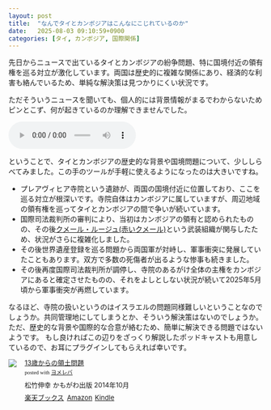 ```yaml
---
layout: post
title:  "なんでタイとカンボジアはこんなにこじれているのか"
date:   2025-08-03 09:10:59+0900
categories: [タイ, カンボジア, 国際関係]
---
```

先日からニュースで出ているタイとカンボジアの紛争問題、特に国境付近の領有権を巡る対立が激化しています。両国は歴史的に複雑な関係にあり、経済的な利害も絡んでいるため、単純な解決策は見つかりにくい状況です。

ただそういうニュースを聞いても、個人的には背景情報がまるでわからないためピンとこず、何が起きているのか理解できませんでした。

<!--more-->

<audio src="/audio/2025-08-03-tc-conflict-podcast.m4a" controls="controls" style="width:50%;"></audio>

ということで、タイとカンボジアの歴史的な背景や国境問題について、少ししらべてみました。この手のツールが手軽に使えるようになったのは大きいですね。

- プレアヴィヒア寺院という遺跡が、両国の国境付近に位置しており、ここを巡る対立が根深いです。寺院自体はカンボジアに属していますが、周辺地域の領有権を巡ってタイとカンボジアの間で争いが続いています。
- 国際司法裁判所の審判により、当初はカンボジアの領有と認められたものの、その後[クメール・ルージュ(赤いクメール)](https://ja.wikipedia.org/wiki/%E3%82%AF%E3%83%A1%E3%83%BC%E3%83%AB%E3%83%BB%E3%83%AB%E3%83%BC%E3%82%B8%E3%83%A5)という武装組織が関与したため、状況がさらに複雑化しました。
- その後世界遺産登録を巡る問題から両国軍が対峙し、軍事衝突に発展していたこともあります。双方で多数の死傷者が出るような惨事も続きました。
- その後再度国際司法裁判所が調停し、寺院のあるがけ全体の主権をカンボジアにあると確定させたものの、それをよしとしない状況が続いて2025年5月頃から軍事衝突が再燃しています。

なるほど、寺院の扱いというのはイスラエルの問題同様難しいということなのでしょうか。共同管理地にしてしまうとか、そういう解決策はないのでしょうか。
ただ、歴史的な背景や国際的な合意が絡むため、簡単に解決できる問題ではないようです。
もし良ければこの辺りをざっくり解説したポッドキャストも用意しているので、お耳にプラグインしてもらえれば幸いです。

<div class="booklink-box" style="text-align:left;padding-bottom:20px;font-size:small;zoom: 1;overflow: hidden;"><div class="booklink-image" style="float:left;margin:0 15px 10px 0;"><a href="//af.moshimo.com/af/c/click?a_id=1175594&p_id=56&pc_id=56&pl_id=637&s_v=b5Rz2P0601xu&url=http%3A%2F%2Fbooks.rakuten.co.jp%2Frb%2F12968244%2F%3Frafcid%3Dwsc_b_bs_1051722217600006323" target="_blank" ><img src="https://thumbnail.image.rakuten.co.jp/@0_mall/book/cabinet/7160/9784780307160.jpg?_ex=200x200" style="border: none;" /></a><img src="//i.moshimo.com/af/i/impression?a_id=1175594&p_id=56&pc_id=56&pl_id=637" width="1" height="1" style="border:none;"></div><div class="booklink-info" style="line-height:120%;zoom: 1;overflow: hidden;"><div class="booklink-name" style="margin-bottom:10px;line-height:120%"><a href="//af.moshimo.com/af/c/click?a_id=1175594&p_id=56&pc_id=56&pl_id=637&s_v=b5Rz2P0601xu&url=http%3A%2F%2Fbooks.rakuten.co.jp%2Frb%2F12968244%2F%3Frafcid%3Dwsc_b_bs_1051722217600006323" target="_blank" >13歳からの領土問題</a><img src="//i.moshimo.com/af/i/impression?a_id=1175594&p_id=56&pc_id=56&pl_id=637" width="1" height="1" style="border:none;"><div class="booklink-powered-date" style="font-size:8pt;margin-top:5px;font-family:verdana;line-height:120%">posted with <a href="https://yomereba.com" rel="nofollow" target="_blank">ヨメレバ</a></div></div><div class="booklink-detail" style="margin-bottom:5px;">松竹伸幸 かもがわ出版 2014年10月    </div><div class="booklink-link2" style="margin-top:10px;"><div class="shoplinkrakuten" style="display:inline;margin-right:5px"><a href="//af.moshimo.com/af/c/click?a_id=1175594&p_id=56&pc_id=56&pl_id=637&s_v=b5Rz2P0601xu&url=http%3A%2F%2Fbooks.rakuten.co.jp%2Frb%2F12968244%2F%3Frafcid%3Dwsc_b_bs_1051722217600006323" target="_blank" >楽天ブックス</a><img src="//i.moshimo.com/af/i/impression?a_id=1175594&p_id=56&pc_id=56&pl_id=637" width="1" height="1" style="border:none;"></div><div class="shoplinkamazon" style="display:inline;margin-right:5px"><a href="//af.moshimo.com/af/c/click?a_id=920708&p_id=170&pc_id=185&pl_id=4062&s_v=b5Rz2P0601xu&url=https%3A%2F%2Fwww.amazon.co.jp%2Fexec%2Fobidos%2FASIN%2F4780307163" target="_blank" >Amazon</a></div><div class="shoplinkkindle" style="display:inline;margin-right:5px"><a href="//af.moshimo.com/af/c/click?a_id=920708&p_id=170&pc_id=185&pl_id=4062&s_v=b5Rz2P0601xu&url=https%3A%2F%2Fwww.amazon.co.jp%2Fgp%2Fsearch%3Fkeywords%3D13%25E6%25AD%25B3%25E3%2581%258B%25E3%2582%2589%25E3%2581%25AE%25E9%25A0%2598%25E5%259C%259F%25E5%2595%258F%25E9%25A1%258C%26__mk_ja_JP%3D%2583J%2583%255E%2583J%2583i%26url%3Dnode%253D2275256051" target="_blank" >Kindle</a></div>                              	  	  	  	  	</div></div><div class="booklink-footer" style="clear: left"></div></div>
